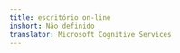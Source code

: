 ```yaml
---
title: escritório on-line
inshort: Não definido
translator: Microsoft Cognitive Services
---
```




